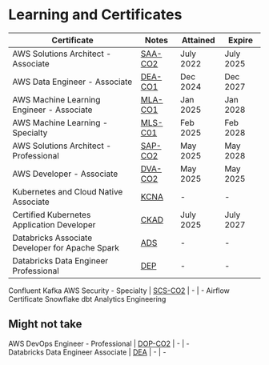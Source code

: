 # Learning and Certificates
Certificate | Notes | Attained | Expire
--- | --- | --- | ---
AWS Solutions Architect - Associate | [SAA-CO2](/AWS/SAA) | July 2022 | July 2025
AWS Data Engineer - Associate | [DEA-CO1](/AWS/DEA) | Dec 2024 | Dec 2027
AWS Machine Learning Engineer - Associate | [MLA-CO1](/AWS/MLA) | Jan 2025 | Jan 2028
AWS Machine Learning - Specialty | [MLS-C01](/AWS/MLS) | Feb 2025 | Feb 2028
AWS Solutions Architect - Professional | [SAP-CO2](/AWS/SAP) | May 2025 | May 2028
AWS Developer - Associate | [DVA-CO2](/AWS/DVA) | May 2025 | May 2025
Kubernetes and Cloud Native Associate | [KCNA](/K8s/KCNA) | - | -
Certified Kubernetes Application Developer | [CKAD](/K8s/CKAD) | July 2025 | July 2027
Databricks Associate Developer for Apache Spark | [ADS](/Databricks/ADS) | - | -
Databricks Data Engineer Professional | [DEP](/Databricks/DEP) | - | -
Confluent Kafka
AWS Security - Specialty | [SCS-CO2](/AWS/SCS) | - | -
Airflow Certificate
Snowflake
dbt Analytics Engineering

## Might not take
AWS DevOps Engineer - Professional | [DOP-CO2](/AWS/DOP) | - | -  
Databricks Data Engineer Associate | [DEA](/Databricks/DEA) | - | -  
